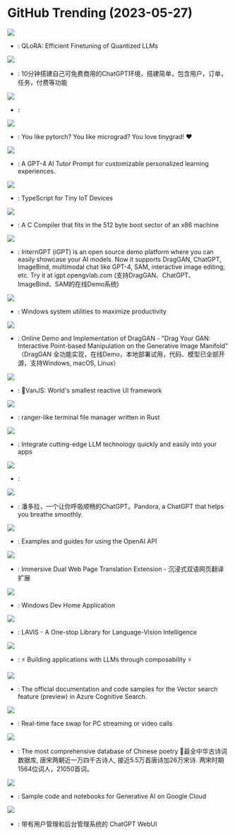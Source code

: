 # GitHub Trending (2023-05-27)

![](https://img.shields.io/badge/Jupyter%20Notebook-New%20800-green?style=flat-square&logo=appveyor)
- [](https://github.comundefined): QLoRA: Efficient Finetuning of Quantized LLMs

![](https://img.shields.io/badge/PHP-New%20289-green?style=flat-square&logo=appveyor)
- [](https://github.comundefined): 10分钟搭建自己可免费商用的ChatGPT环境，搭建简单，包含用户，订单，任务，付费等功能

![](https://img.shields.io/badge/OCaml-New%2040-green?style=flat-square&logo=appveyor)
- [](https://github.comundefined): 

![](https://img.shields.io/badge/Python-New%20448-green?style=flat-square&logo=appveyor)
- [](https://github.comundefined): You like pytorch? You like micrograd? You love tinygrad! ❤️

![](https://img.shields.io/badge/none-New%20524-green?style=flat-square&logo=appveyor)
- [](https://github.comundefined): A GPT-4 AI Tutor Prompt for customizable personalized learning experiences.

![](https://img.shields.io/badge/TypeScript-New%2076-green?style=flat-square&logo=appveyor)
- [](https://github.comundefined): TypeScript for Tiny IoT Devices

![](https://img.shields.io/badge/C-New%2099-green?style=flat-square&logo=appveyor)
- [](https://github.comundefined): A C Compiler that fits in the 512 byte boot sector of an x86 machine

![](https://img.shields.io/badge/Python-New%20217-green?style=flat-square&logo=appveyor)
- [](https://github.comundefined): InternGPT (iGPT) is an open source demo platform where you can easily showcase your AI models. Now it supports DragGAN, ChatGPT, ImageBind, multimodal chat like GPT-4, SAM, interactive image editing, etc. Try it at igpt.opengvlab.com (支持DragGAN、ChatGPT、ImageBind、SAM的在线Demo系统)

![](https://img.shields.io/badge/C%23-New%2091-green?style=flat-square&logo=appveyor)
- [](https://github.comundefined): Windows system utilities to maximize productivity

![](https://img.shields.io/badge/Python-New%20243-green?style=flat-square&logo=appveyor)
- [](https://github.comundefined): Online Demo and Implementation of DragGAN - "Drag Your GAN: Interactive Point-based Manipulation on the Generative Image Manifold" （DragGAN 全功能实现，在线Demo，本地部署试用，代码、模型已全部开源，支持Windows, macOS, Linux）

![](https://img.shields.io/badge/JavaScript-New%20403-green?style=flat-square&logo=appveyor)
- [](https://github.comundefined): 🍦VanJS: World's smallest reactive UI framework

![](https://img.shields.io/badge/Rust-New%20133-green?style=flat-square&logo=appveyor)
- [](https://github.comundefined): ranger-like terminal file manager written in Rust

![](https://img.shields.io/badge/C%23-New%20146-green?style=flat-square&logo=appveyor)
- [](https://github.comundefined): Integrate cutting-edge LLM technology quickly and easily into your apps

![](https://img.shields.io/badge/Python-New%2053-green?style=flat-square&logo=appveyor)
- [](https://github.comundefined): 

![](https://img.shields.io/badge/Python-New%20402-green?style=flat-square&logo=appveyor)
- [](https://github.comundefined): 潘多拉，一个让你呼吸顺畅的ChatGPT。Pandora, a ChatGPT that helps you breathe smoothly.

![](https://img.shields.io/badge/Jupyter%20Notebook-New%20143-green?style=flat-square&logo=appveyor)
- [](https://github.comundefined): Examples and guides for using the OpenAI API

![](https://img.shields.io/badge/TypeScript-New%20142-green?style=flat-square&logo=appveyor)
- [](https://github.comundefined): Immersive Dual Web Page Translation Extension - 沉浸式双语网页翻译扩展

![](https://img.shields.io/badge/C%23-New%20207-green?style=flat-square&logo=appveyor)
- [](https://github.comundefined): Windows Dev Home Application

![](https://img.shields.io/badge/Python-New%2089-green?style=flat-square&logo=appveyor)
- [](https://github.comundefined): LAVIS - A One-stop Library for Language-Vision Intelligence

![](https://img.shields.io/badge/Python-New%20340-green?style=flat-square&logo=appveyor)
- [](https://github.comundefined): ⚡ Building applications with LLMs through composability ⚡

![](https://img.shields.io/badge/Jupyter%20Notebook-New%2050-green?style=flat-square&logo=appveyor)
- [](https://github.comundefined): The official documentation and code samples for the Vector search feature (preview) in Azure Cognitive Search.

![](https://img.shields.io/badge/Python-New%2087-green?style=flat-square&logo=appveyor)
- [](https://github.comundefined): Real-time face swap for PC streaming or video calls

![](https://img.shields.io/badge/JavaScript-New%20166-green?style=flat-square&logo=appveyor)
- [](https://github.comundefined): The most comprehensive database of Chinese poetry 🧶最全中华古诗词数据库, 唐宋两朝近一万四千古诗人, 接近5.5万首唐诗加26万宋诗. 两宋时期1564位词人，21050首词。

![](https://img.shields.io/badge/Jupyter%20Notebook-New%2063-green?style=flat-square&logo=appveyor)
- [](https://github.comundefined): Sample code and notebooks for Generative AI on Google Cloud

![](https://img.shields.io/badge/TypeScript-New%2029-green?style=flat-square&logo=appveyor)
- [](https://github.comundefined): 带有用户管理和后台管理系统的 ChatGPT WebUI

